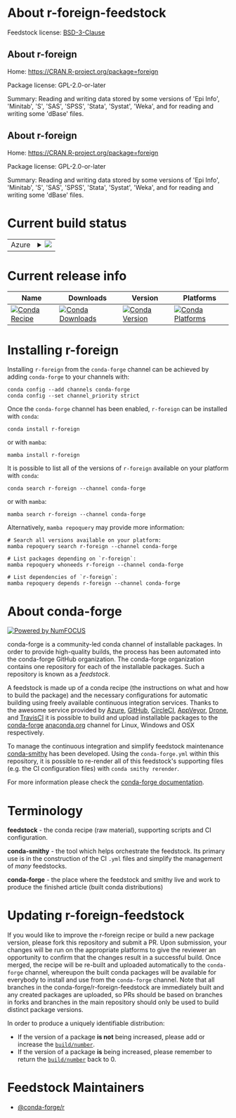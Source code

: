 About r-foreign-feedstock
=========================

Feedstock license: [BSD-3-Clause](https://github.com/conda-forge/r-foreign-feedstock/blob/main/LICENSE.txt)


About r-foreign
---------------

Home: https://CRAN.R-project.org/package=foreign

Package license: GPL-2.0-or-later

Summary: Reading and writing data stored by some versions of 'Epi Info', 'Minitab', 'S', 'SAS', 'SPSS', 'Stata', 'Systat', 'Weka', and for reading and writing some 'dBase' files.

About r-foreign
---------------

Home: https://CRAN.R-project.org/package=foreign

Package license: GPL-2.0-or-later

Summary: Reading and writing data stored by some versions of 'Epi Info', 'Minitab', 'S', 'SAS', 'SPSS', 'Stata', 'Systat', 'Weka', and for reading and writing some 'dBase' files.

Current build status
====================


<table>
    
  <tr>
    <td>Azure</td>
    <td>
      <details>
        <summary>
          <a href="https://dev.azure.com/conda-forge/feedstock-builds/_build/latest?definitionId=1148&branchName=main">
            <img src="https://dev.azure.com/conda-forge/feedstock-builds/_apis/build/status/r-foreign-feedstock?branchName=main">
          </a>
        </summary>
        <table>
          <thead><tr><th>Variant</th><th>Status</th></tr></thead>
          <tbody><tr>
              <td>linux_64_r_base4.4</td>
              <td>
                <a href="https://dev.azure.com/conda-forge/feedstock-builds/_build/latest?definitionId=1148&branchName=main">
                  <img src="https://dev.azure.com/conda-forge/feedstock-builds/_apis/build/status/r-foreign-feedstock?branchName=main&jobName=linux&configuration=linux%20linux_64_r_base4.4" alt="variant">
                </a>
              </td>
            </tr><tr>
              <td>linux_64_r_base4.5</td>
              <td>
                <a href="https://dev.azure.com/conda-forge/feedstock-builds/_build/latest?definitionId=1148&branchName=main">
                  <img src="https://dev.azure.com/conda-forge/feedstock-builds/_apis/build/status/r-foreign-feedstock?branchName=main&jobName=linux&configuration=linux%20linux_64_r_base4.5" alt="variant">
                </a>
              </td>
            </tr><tr>
              <td>linux_aarch64_r_base4.4</td>
              <td>
                <a href="https://dev.azure.com/conda-forge/feedstock-builds/_build/latest?definitionId=1148&branchName=main">
                  <img src="https://dev.azure.com/conda-forge/feedstock-builds/_apis/build/status/r-foreign-feedstock?branchName=main&jobName=linux&configuration=linux%20linux_aarch64_r_base4.4" alt="variant">
                </a>
              </td>
            </tr><tr>
              <td>linux_aarch64_r_base4.5</td>
              <td>
                <a href="https://dev.azure.com/conda-forge/feedstock-builds/_build/latest?definitionId=1148&branchName=main">
                  <img src="https://dev.azure.com/conda-forge/feedstock-builds/_apis/build/status/r-foreign-feedstock?branchName=main&jobName=linux&configuration=linux%20linux_aarch64_r_base4.5" alt="variant">
                </a>
              </td>
            </tr><tr>
              <td>linux_ppc64le_r_base4.4</td>
              <td>
                <a href="https://dev.azure.com/conda-forge/feedstock-builds/_build/latest?definitionId=1148&branchName=main">
                  <img src="https://dev.azure.com/conda-forge/feedstock-builds/_apis/build/status/r-foreign-feedstock?branchName=main&jobName=linux&configuration=linux%20linux_ppc64le_r_base4.4" alt="variant">
                </a>
              </td>
            </tr><tr>
              <td>linux_ppc64le_r_base4.5</td>
              <td>
                <a href="https://dev.azure.com/conda-forge/feedstock-builds/_build/latest?definitionId=1148&branchName=main">
                  <img src="https://dev.azure.com/conda-forge/feedstock-builds/_apis/build/status/r-foreign-feedstock?branchName=main&jobName=linux&configuration=linux%20linux_ppc64le_r_base4.5" alt="variant">
                </a>
              </td>
            </tr><tr>
              <td>osx_64_r_base4.4</td>
              <td>
                <a href="https://dev.azure.com/conda-forge/feedstock-builds/_build/latest?definitionId=1148&branchName=main">
                  <img src="https://dev.azure.com/conda-forge/feedstock-builds/_apis/build/status/r-foreign-feedstock?branchName=main&jobName=osx&configuration=osx%20osx_64_r_base4.4" alt="variant">
                </a>
              </td>
            </tr><tr>
              <td>osx_64_r_base4.5</td>
              <td>
                <a href="https://dev.azure.com/conda-forge/feedstock-builds/_build/latest?definitionId=1148&branchName=main">
                  <img src="https://dev.azure.com/conda-forge/feedstock-builds/_apis/build/status/r-foreign-feedstock?branchName=main&jobName=osx&configuration=osx%20osx_64_r_base4.5" alt="variant">
                </a>
              </td>
            </tr><tr>
              <td>osx_arm64_r_base4.4</td>
              <td>
                <a href="https://dev.azure.com/conda-forge/feedstock-builds/_build/latest?definitionId=1148&branchName=main">
                  <img src="https://dev.azure.com/conda-forge/feedstock-builds/_apis/build/status/r-foreign-feedstock?branchName=main&jobName=osx&configuration=osx%20osx_arm64_r_base4.4" alt="variant">
                </a>
              </td>
            </tr><tr>
              <td>osx_arm64_r_base4.5</td>
              <td>
                <a href="https://dev.azure.com/conda-forge/feedstock-builds/_build/latest?definitionId=1148&branchName=main">
                  <img src="https://dev.azure.com/conda-forge/feedstock-builds/_apis/build/status/r-foreign-feedstock?branchName=main&jobName=osx&configuration=osx%20osx_arm64_r_base4.5" alt="variant">
                </a>
              </td>
            </tr><tr>
              <td>win_64_r_base4.4</td>
              <td>
                <a href="https://dev.azure.com/conda-forge/feedstock-builds/_build/latest?definitionId=1148&branchName=main">
                  <img src="https://dev.azure.com/conda-forge/feedstock-builds/_apis/build/status/r-foreign-feedstock?branchName=main&jobName=win&configuration=win%20win_64_r_base4.4" alt="variant">
                </a>
              </td>
            </tr><tr>
              <td>win_64_r_base4.5</td>
              <td>
                <a href="https://dev.azure.com/conda-forge/feedstock-builds/_build/latest?definitionId=1148&branchName=main">
                  <img src="https://dev.azure.com/conda-forge/feedstock-builds/_apis/build/status/r-foreign-feedstock?branchName=main&jobName=win&configuration=win%20win_64_r_base4.5" alt="variant">
                </a>
              </td>
            </tr>
          </tbody>
        </table>
      </details>
    </td>
  </tr>
</table>

Current release info
====================

| Name | Downloads | Version | Platforms |
| --- | --- | --- | --- |
| [![Conda Recipe](https://img.shields.io/badge/recipe-r--foreign-green.svg)](https://anaconda.org/conda-forge/r-foreign) | [![Conda Downloads](https://img.shields.io/conda/dn/conda-forge/r-foreign.svg)](https://anaconda.org/conda-forge/r-foreign) | [![Conda Version](https://img.shields.io/conda/vn/conda-forge/r-foreign.svg)](https://anaconda.org/conda-forge/r-foreign) | [![Conda Platforms](https://img.shields.io/conda/pn/conda-forge/r-foreign.svg)](https://anaconda.org/conda-forge/r-foreign) |

Installing r-foreign
====================

Installing `r-foreign` from the `conda-forge` channel can be achieved by adding `conda-forge` to your channels with:

```
conda config --add channels conda-forge
conda config --set channel_priority strict
```

Once the `conda-forge` channel has been enabled, `r-foreign` can be installed with `conda`:

```
conda install r-foreign
```

or with `mamba`:

```
mamba install r-foreign
```

It is possible to list all of the versions of `r-foreign` available on your platform with `conda`:

```
conda search r-foreign --channel conda-forge
```

or with `mamba`:

```
mamba search r-foreign --channel conda-forge
```

Alternatively, `mamba repoquery` may provide more information:

```
# Search all versions available on your platform:
mamba repoquery search r-foreign --channel conda-forge

# List packages depending on `r-foreign`:
mamba repoquery whoneeds r-foreign --channel conda-forge

# List dependencies of `r-foreign`:
mamba repoquery depends r-foreign --channel conda-forge
```


About conda-forge
=================

[![Powered by
NumFOCUS](https://img.shields.io/badge/powered%20by-NumFOCUS-orange.svg?style=flat&colorA=E1523D&colorB=007D8A)](https://numfocus.org)

conda-forge is a community-led conda channel of installable packages.
In order to provide high-quality builds, the process has been automated into the
conda-forge GitHub organization. The conda-forge organization contains one repository
for each of the installable packages. Such a repository is known as a *feedstock*.

A feedstock is made up of a conda recipe (the instructions on what and how to build
the package) and the necessary configurations for automatic building using freely
available continuous integration services. Thanks to the awesome service provided by
[Azure](https://azure.microsoft.com/en-us/services/devops/), [GitHub](https://github.com/),
[CircleCI](https://circleci.com/), [AppVeyor](https://www.appveyor.com/),
[Drone](https://cloud.drone.io/welcome), and [TravisCI](https://travis-ci.com/)
it is possible to build and upload installable packages to the
[conda-forge](https://anaconda.org/conda-forge) [anaconda.org](https://anaconda.org/)
channel for Linux, Windows and OSX respectively.

To manage the continuous integration and simplify feedstock maintenance
[conda-smithy](https://github.com/conda-forge/conda-smithy) has been developed.
Using the ``conda-forge.yml`` within this repository, it is possible to re-render all of
this feedstock's supporting files (e.g. the CI configuration files) with ``conda smithy rerender``.

For more information please check the [conda-forge documentation](https://conda-forge.org/docs/).

Terminology
===========

**feedstock** - the conda recipe (raw material), supporting scripts and CI configuration.

**conda-smithy** - the tool which helps orchestrate the feedstock.
                   Its primary use is in the construction of the CI ``.yml`` files
                   and simplify the management of *many* feedstocks.

**conda-forge** - the place where the feedstock and smithy live and work to
                  produce the finished article (built conda distributions)


Updating r-foreign-feedstock
============================

If you would like to improve the r-foreign recipe or build a new
package version, please fork this repository and submit a PR. Upon submission,
your changes will be run on the appropriate platforms to give the reviewer an
opportunity to confirm that the changes result in a successful build. Once
merged, the recipe will be re-built and uploaded automatically to the
`conda-forge` channel, whereupon the built conda packages will be available for
everybody to install and use from the `conda-forge` channel.
Note that all branches in the conda-forge/r-foreign-feedstock are
immediately built and any created packages are uploaded, so PRs should be based
on branches in forks and branches in the main repository should only be used to
build distinct package versions.

In order to produce a uniquely identifiable distribution:
 * If the version of a package **is not** being increased, please add or increase
   the [``build/number``](https://docs.conda.io/projects/conda-build/en/latest/resources/define-metadata.html#build-number-and-string).
 * If the version of a package **is** being increased, please remember to return
   the [``build/number``](https://docs.conda.io/projects/conda-build/en/latest/resources/define-metadata.html#build-number-and-string)
   back to 0.

Feedstock Maintainers
=====================

* [@conda-forge/r](https://github.com/orgs/conda-forge/teams/r/)

